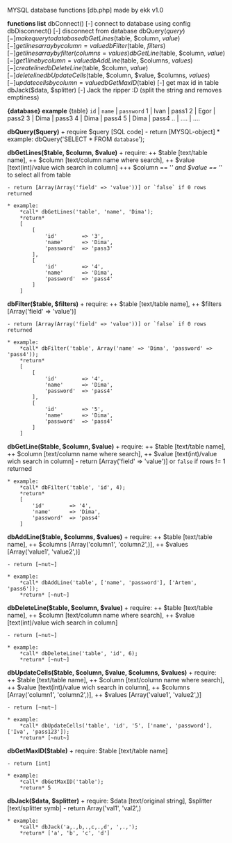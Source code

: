 MYSQL database functions [db.php] made by ekk v1.0

**functions list**
    dbConnect() [-] connect to database using config
    dbDisconnect() [-] disconnect from database
    dbQuery($query) [-] make query to database
    dbGetLines($table, $column, $value) [-] get lines array by column = value
    dbFilter($table, $filters) [-]  get lines array by filter (columns = values)
    dbGetLine($table, $column, $value) [-] get 1 line by column = value
    dbAddLine($table, $columns, $values) [-] create line
    dbDeleteLine($table, $column, $value) [-] delete line
    dbUpdateCells($table, $column, $value, $columns, $values) [-] update cells by column = value
    dbGetMaxID($table) [-] get max id in table
    dbJack($data, $splitter) [-] Jack the ripper :D (split the string and removes emptiness)


**{database} example**
    {table}
    `id` | `name` | `password`
    1	 |  Ivan  |  pass1
    2	 |  Egor  |  pass2
    3	 |  Dima  |  pass3
    4	 |  Dima  |  pass4
    5	 |  Dima  |  pass4
     ..  |  ....  |  ....


**dbQuery($query)**
    + require $query [SQL code]
	- return [MYSQL-object]
	* example: dbQuery('SELECT * FROM `database`');


**dbGetLines($table, $column, $value)**
    + require:
        ++ $table  [text/table name],
        ++ $column [text/column name where search],
        ++ $value  [text(int)/value wich search in column]
            +++ $column == '*' and $value == '*' to select all from table

    - return [Array(Array('field' => 'value'))] or `false` if 0 rows returned

    * example:
        *call* dbGetLines('table', 'name', 'Dima');
        *return* 
        [
            [
                'id'   		=> '3',
                'name' 		=> 'Dima',
                'password'  => 'pass3'
            ],
            [
                'id'   		=> '4',
                'name' 		=> 'Dima',
                'password'  => 'pass4'
            ]
        ]


**dbFilter($table, $filters)**
	+ require:
        ++ $table 	[text/table name],
        ++ $filters [Array('field' => 'value')]
    
    - return [Array(Array('field' => 'value'))] or `false` if 0 rows returned

    * example:
        *call* dbFilter('table', Array('name' => 'Dima', 'password' => 'pass4'));
        *return* 
        [
            [
                'id'   		=> '4',
                'name' 		=> 'Dima',
                'password'  => 'pass4'
            ],
            [
                'id'   		=> '5',
                'name' 		=> 'Dima',
                'password'  => 'pass4'
            ]
        ]


**dbGetLine($table, $column, $value)**
	+ require:
            ++ $table  [text/table name],
            ++ $column [text/column name where search],
            ++ $value  [text(int)/value wich search in column]
    - return [Array('field' => 'value')] or `false` if rows != 1 returned

    * example:
        *call* dbFilter('table', 'id', 4);
        *return*
        [
            'id'   		=> '4',
            'name' 		=> 'Dima',
            'password'  => 'pass4'
        ]


**dbAddLine($table, $columns, $values)**
	+ require:
        ++ $table	[text/table name],
        ++ $columns [Array('column1', 'column2',)],
        ++ $values  [Array('value1', 'value2',)]
		
    - return [~nut~]

    * example:
        *call* dbAddLine('table', ['name', 'password'], ['Artem', 'pass6']);
        *return* [~nut~]


**dbDeleteLine($table, $column, $value)**
	+ require:
        ++ $table	[text/table name],
        ++ $column  [text/column name where search],
        ++ $value   [text(int)/value wich search in column]
		
    - return [~nut~]

    * example:
        *call* dbDeleteLine('table', 'id', 6);
        *return* [~nut~]


**dbUpdateCells($table, $column, $value, $columns, $values)**
	+ require:
        ++ $table	[text/table name],
        ++ $column  [text/column name where search],
        ++ $value   [text(int)/value wich search in column],
        ++ $columns [Array('column1', 'column2',)],
        ++ $values  [Array('value1', 'value2',)]
		
    - return [~nut~]

    * example:
        *call* dbUpdateCells('table', 'id', '5', ['name', 'password'], ['Iva', 'pass123']);
        *return* [~nut~]


**dbGetMaxID($table)**
	+ require:
        $table [text/table name]
    
    - return [int]

    * example:
        *call* dbGetMaxID('table');
        *return* 5


**dbJack($data, $splitter)**
	+ require:
        $data 	  [text/original string],
        $splitter [text/splitter symb]
    - return Array('val1', 'val2',)

    * example:
        *call* dbJack('a,.,b,.,c,.,d', ',.,');
        *return* ['a', 'b', 'c', 'd']
